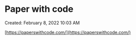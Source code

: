 # Paper with code

Created: February 8, 2022 10:03 AM

[https://paperswithcode.com/](https://paperswithcode.com/)